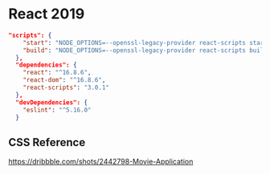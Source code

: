 # React 2019

```json
"scripts": {
    "start": "NODE_OPTIONS=--openssl-legacy-provider react-scripts start",
    "build": "NODE_OPTIONS=--openssl-legacy-provider react-scripts build"
  },
  "dependencies": {
    "react": "^16.8.6",
    "react-dom": "^16.8.6",
    "react-scripts": "3.0.1"
  },
  "devDependencies": {
    "eslint": "^5.16.0"
  }
```


## CSS Reference
   https://dribbble.com/shots/2442798-Movie-Application